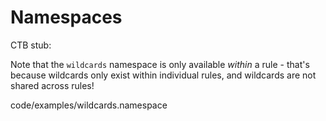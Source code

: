 # Namespaces

CTB stub:

Note that the `wildcards` namespace is only available _within_ a rule -
that's because wildcards only exist within individual rules, and wildcards
are not shared across rules!

code/examples/wildcards.namespace
